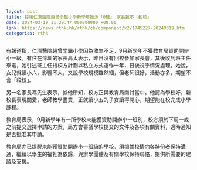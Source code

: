 ```yaml
---
layout: post
title: 據報仁濟醫院趙曾學韞小學新學年獲派「0班」　家長冀不「殺校」
date: 2024-03-19 11:39:47.000000000 +08:00
link: https://news.rthk.hk/rthk/ch/component/k2/1745227-20240319.htm
categories: rthk
---
```


有報道指，仁濟醫院趙曾學韞小學因為收生不足，9月新學年不獲教育局資助開辦小一級。有住在深圳的家長高太表示，昨日沒有回校參加家長會，其後收到班主任來電，她引述班主任指校方計劃以私立方式運作一年，日後視乎情況處理。她說，女兒就讀小六，影響不大，又說學校規模雖然細，但老師很好，活動亦多，期望不會「殺校」。

另一名家長馮先生表示，據他所知，校方正與教育局商討當中。他認為學校好，新校長表現關愛，老師教學盡責，正就讀小五的子女讀得開心，期望能在校完成小學課程。

教育局表示，9月新學年有一所學校未能獲資助開辦小一班別，校方須於下周一或之前提交選擇申請的方案，局方會審議學校提交的文件及各項有關資料，適時通知是否批准其申請。

教育局亦已提醒未能獲資助開辦小一班級的學校，須根據校情向各持份者保持溝通，繼續以學生的福祉為依歸，與辦學團體及有關學校保持聯絡，提供所需要的建議及支援。
